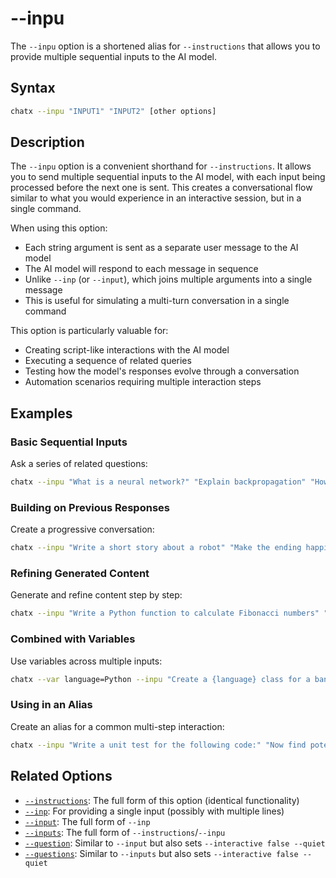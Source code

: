 # --inpu

The `--inpu` option is a shortened alias for `--instructions` that allows you to provide multiple sequential inputs to the AI model.

## Syntax

```bash
chatx --inpu "INPUT1" "INPUT2" [other options]
```

## Description

The `--inpu` option is a convenient shorthand for `--instructions`. It allows you to send multiple sequential inputs to the AI model, with each input being processed before the next one is sent. This creates a conversational flow similar to what you would experience in an interactive session, but in a single command.

When using this option:
- Each string argument is sent as a separate user message to the AI model
- The AI model will respond to each message in sequence
- Unlike `--inp` (or `--input`), which joins multiple arguments into a single message
- This is useful for simulating a multi-turn conversation in a single command

This option is particularly valuable for:
- Creating script-like interactions with the AI model
- Executing a sequence of related queries
- Testing how the model's responses evolve through a conversation
- Automation scenarios requiring multiple interaction steps

## Examples

### Basic Sequential Inputs

Ask a series of related questions:

```bash
chatx --inpu "What is a neural network?" "Explain backpropagation" "How does this relate to deep learning?"
```

### Building on Previous Responses

Create a progressive conversation:

```bash
chatx --inpu "Write a short story about a robot" "Make the ending happier" "Now add a twist"
```

### Refining Generated Content

Generate and refine content step by step:

```bash
chatx --inpu "Write a Python function to calculate Fibonacci numbers" "Optimize it for performance" "Add clear comments"
```

### Combined with Variables

Use variables across multiple inputs:

```bash
chatx --var language=Python --inpu "Create a {language} class for a bank account" "Add deposit and withdrawal methods"
```

### Using in an Alias

Create an alias for a common multi-step interaction:

```bash
chatx --inpu "Write a unit test for the following code:" "Now find potential edge cases" --save-alias code-test
```

## Related Options

- [`--instructions`](instructions.md): The full form of this option (identical functionality)
- [`--inp`](inp.md): For providing a single input (possibly with multiple lines)
- [`--input`](input.md): The full form of `--inp`
- [`--inputs`](inputs.md): The full form of `--instructions`/`--inpu`
- [`--question`](question.md): Similar to `--input` but also sets `--interactive false --quiet`
- [`--questions`](questions.md): Similar to `--inputs` but also sets `--interactive false --quiet`